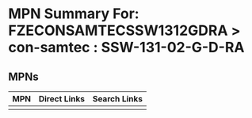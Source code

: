 



# MPN Summary For: FZECONSAMTECSSW1312GDRA > con-samtec : SSW-131-02-G-D-RA

## MPNs
  

|MPN|Direct Links|Search Links|
| :--- | :--- | :--- |
||||
